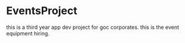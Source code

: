 # EventsProject
this is a third year app dev project for goc corporates. this is the event equipment hiring.
